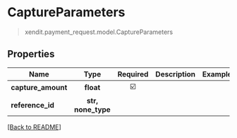 # CaptureParameters
> xendit.payment_request.model.CaptureParameters


## Properties
| Name | Type | Required | Description | Examples |
|------------|:-------------:|:-------------:|-------------|:-------------:|
| **capture_amount** | **float** | ☑️ |  |  | |
| **reference_id** | **str, none_type** | |   |  |


[[Back to README]](../../README.md)


